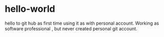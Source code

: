 # hello-world
hello to git hub as first time using it as with personal account. Working as software  professional , but never created personal git account.

